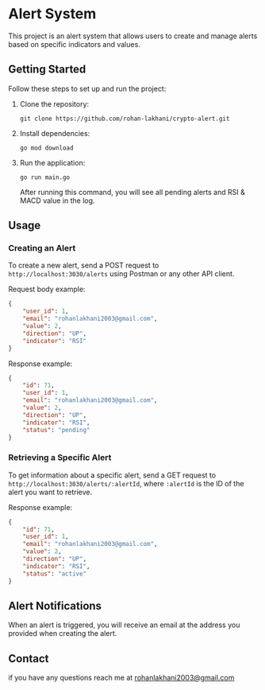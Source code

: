 # Alert System

This project is an alert system that allows users to create and manage alerts based on specific indicators and values.

## Getting Started

Follow these steps to set up and run the project:

1. Clone the repository:
   ```
   git clone https://github.com/rohan-lakhani/crypto-alert.git
   ```

2. Install dependencies:
   ```
   go mod download
   ```

3. Run the application:
   ```
   go run main.go
   ```

   After running this command, you will see all pending alerts and RSI & MACD value in the log.

## Usage

### Creating an Alert

To create a new alert, send a POST request to `http://localhost:3030/alerts` using Postman or any other API client.

Request body example:
```json
{
    "user_id": 1,
    "email": "rohanlakhani2003@gmail.com",
    "value": 2,
    "direction": "UP",
    "indicator": "RSI"
}
```

Response example:
```json
{
    "id": 71,
    "user_id": 1,
    "email": "rohanlakhani2003@gmail.com",
    "value": 2,
    "direction": "UP",
    "indicator": "RSI",
    "status": "pending"
}
```

### Retrieving a Specific Alert

To get information about a specific alert, send a GET request to `http://localhost:3030/alerts/:alertId`, where `:alertId` is the ID of the alert you want to retrieve.

Response example:
```json
{
    "id": 71,
    "user_id": 1,
    "email": "rohanlakhani2003@gmail.com",
    "value": 2,
    "direction": "UP",
    "indicator": "RSI",
    "status": "active"
}
```

## Alert Notifications

When an alert is triggered, you will receive an email at the address you provided when creating the alert.


## Contact

if you have any questions reach me at rohanlakhani2003@gmail.com